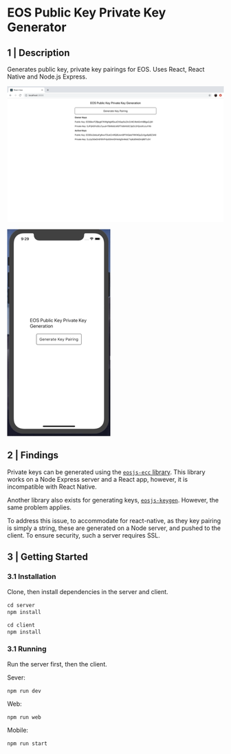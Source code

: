 # EOS Public Key Private Key Generator

## 1 | Description

Generates public key, private key pairings for EOS. Uses React, React Native and Node.js Express.

![web](webscreen.png)

![mobile](mobilescreen.gif)


## 2 | Findings

Private keys can be generated using the [`eosjs-ecc` library](https://github.com/EOSIO/eosjs-ecc). This library works on a Node Express server and a React app, however, it is incompatible with React Native.

Another library also exists for generating keys, [`eosjs-keygen`](https://github.com/EOSIO/eosjs-keygen). However, the same problem applies.

To address this issue, to accommodate for react-native, as they key pairing is simply a string, these are generated on a Node server, and pushed to the client. To ensure security, such a server requires SSL.


## 3 | Getting Started


### 3.1 Installation

Clone, then install dependencies in the server and client.

```
cd server
npm install
```

```
cd client
npm install
```

### 3.1 Running

Run the server first, then the client.

Sever:

```
npm run dev
```

Web:

```
npm run web
```

Mobile:

```
npm run start
```
